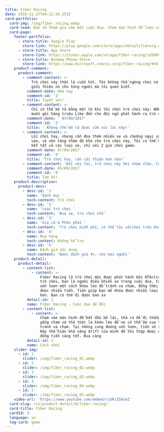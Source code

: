 ```yaml
---
title: Fiber Racing
date: 2019-11-27T04:11:34.253Z
card-portfolio:
  card-img: /img/fiber_racing.webp
  card-lead: Bạn sẽ tham gia vào một cuộc đua. Chạm màn hình để lượn và thả ra để đi...
  card-page:
    footer-portfolio:
      - store-title: Google Play
        store-link: https://play.google.com/store/apps/details?id=org.cocos2dx.FiberRacing
      - store-title: App Store
        store-link: https://itunes.apple.com/vn/app/fiber-racing/id1099871746?l=vi&mt=8
      - store-title: Window Phone Store
        store-link: https://www.microsoft.com/vi-vn/p/fiber-racing/9nblggh4n95t
    product-comment:
      product-comment:
        - comment-content: >-
            Trò chơi này thật là cuốn hút. Tôi không thể ngừng chơi nó. Tôi sẽ
            giới thiệu nó cho từng người mà tôi quen biết.
          comment-date: Hôm nay
          comment-id: '1'
          title: Tuyệt vời!
        - comment-content: >-
            Chỉ có thể mô tả bằng một từ khi tôi chơi trò chơi này: WOW. Tôi
            muốn gởi hàng triệu Like đến cho đội ngũ phát hành ra trò chơi này.
          comment-date: ' 07/09/2017'
          comment-id: '2'
          title: ' Không thể mô tả được cảm xúc lúc này!'
        - comment-content: >-
            Lối chơi hay, nhưng cần đưa thêm nhiều xe và chướng ngại vật hơn nữa
            vào, và nên tăng thêm độ khó cho trò chơi này. Tôi có thể mở khóa
            hết tất cả các loại xe, chỉ với 2 giờ chơi game.
          comment-date: 07/09/2017
          comment-id: '3'
          title: 'Trò chơi hay, cần cải thiện hơn nữa!'
        - comment-content: 'Đối với tôi, trò chơi này hơi nhàm chán. Cố gắng phát triển thêm !'
          comment-date: 05/09/2017
          comment-id: '4'
          title: Tạm ổn!
    product-description:
      product-desc:
        - desc-id: '1'
          name: 'Danh mục '
          tech-content: Trò chơi
        - desc-id: '2'
          name: 'Loại trò chơi '
          tech-content: 'Đua xe, trò chơi nhỏ'
        - desc-id: '3'
          name: 'Giá cả & Phân phối '
          tech-content: 'Trò chơi miễn phí, có thể tải về/chơi trên Android/IOS/Windows'
        - desc-id: '4'
          name: Mua hàng
          tech-content: Không hỗ trợ
        - desc-id: '5'
          name: Đánh giá nội dung
          tech-content: 'Được đánh giá 4+, cho mọi người'
    product-detail:
      product-detail:
        - content-list:
            - content: >-
                Fiber Racing là trò chơi mới được phát hành bởi HTActive. Trong
                trò chơi, bạn là người điều khiển xe trong cuộc đua, tăng tốc và
                uốn lượn một cách khéo léo để tránh va chạm, đồng thời thu thập
                được nhiều tiền. Tiền giúp bạn mở khóa được nhiều loại xe mới
                hơn. Bạn có thể đi được bao xa
          detail-id: 1
          name: Fiber Racing - Cuộc đua để đời
        - content-list:
            - content: >-
                Chạm vào màn hình để bắt đầu bẻ lái, thả ra để đi thẳng . Cố
                gắng chạm và thả thật là khéo léo để xe có thể ôm cua thật ngọt,
                tránh va chạm. Tại những cung đường uốn lượn, tiền sẽ xuất hiện.
                Hãy thể hiện khả năng drift của mình để thu thập được càng nhiều
                đồng tiền càng tốt. Đua càng
          detail-id: 2
          name: Cách chơi
    slider-img:
      - id: 1
        slider: /img/fiber_racing_01.webp
      - id: 2
        slider: /img/fiber_racing_02.webp
      - id: 3
        slider: /img/fiber_racing_03.webp
      - id: 4
        slider: /img/fiber_racing_04.webp
      - id: 5
        slider: /img/fiber_racing_05.webp
    video-url: 'https://www.youtube.com/embed/rjURiI58sAI'
  card-slug: /vi/product-detail/9/fiber-racing/
  card-title: Fiber Racing
  cardId: 9
  language: vn
  tag-card: game
---
```


